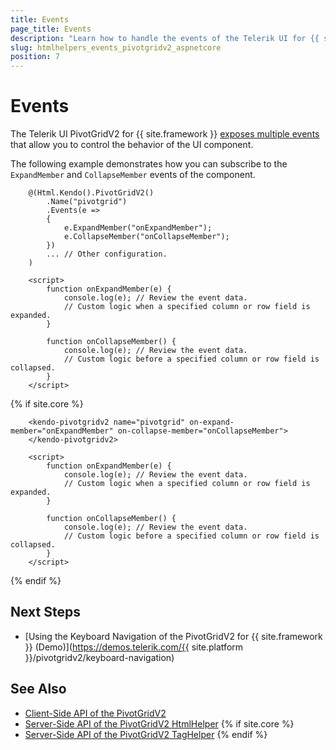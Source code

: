 ```yaml
---
title: Events
page_title: Events
description: "Learn how to handle the events of the Telerik UI for {{ site.framework }} PivotGridV2 component."
slug: htmlhelpers_events_pivotgridv2_aspnetcore
position: 7
---
```


# Events

The Telerik UI PivotGridV2 for {{ site.framework }} [exposes multiple events](/api/kendo.mvc.ui.fluent/pivotgridv2eventbuilder) that allow you to control the behavior of the UI component.

The following example demonstrates how you can subscribe to the `ExpandMember` and `CollapseMember` events of the component.

```HtmlHelper
    @(Html.Kendo().PivotGridV2()
        .Name("pivotgrid")
        .Events(e =>
        {
            e.ExpandMember("onExpandMember");
            e.CollapseMember("onCollapseMember");
        })
        ... // Other configuration.
    )

    <script>
        function onExpandMember(e) {
            console.log(e); // Review the event data.
            // Custom logic when a specified column or row field is expanded.
        }

        function onCollapseMember() {
            console.log(e); // Review the event data.
            // Custom logic before a specified column or row field is collapsed.
        }
    </script>
```
{% if site.core %}
```TagHelper
    <kendo-pivotgridv2 name="pivotgrid" on-expand-member="onExpandMember" on-collapse-member="onCollapseMember">
    </kendo-pivotgridv2>

    <script>
        function onExpandMember(e) {
            console.log(e); // Review the event data.
            // Custom logic when a specified column or row field is expanded.
        }

        function onCollapseMember() {
            console.log(e); // Review the event data.
            // Custom logic before a specified column or row field is collapsed.
        }
    </script>
```
{% endif %}

## Next Steps

* [Using the Keyboard Navigation of the PivotGridV2 for {{ site.framework }} (Demo)](https://demos.telerik.com/{{ site.platform }}/pivotgridv2/keyboard-navigation)

## See Also

* [Client-Side API of the PivotGridV2](https://docs.telerik.com/kendo-ui/api/javascript/ui/pivotgridv2)
* [Server-Side API of the PivotGridV2 HtmlHelper](/api/pivotgridv2)
{% if site.core %}
* [Server-Side API of the PivotGridV2 TagHelper](/api/taghelpers/pivotgridv2)
{% endif %}